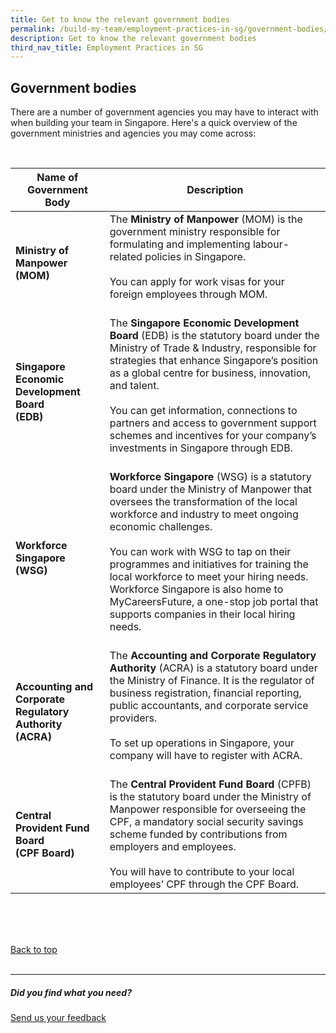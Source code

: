 ```yaml
---
title: Get to know the relevant government bodies
permalink: /build-my-team/employment-practices-in-sg/government-bodies/
description: Get to know the relevant government bodies
third_nav_title: Employment Practices in SG
---
```

## Government bodies


There are a number of government agencies you may have to interact with when building your team in Singapore. 
Here's a quick overview of the government ministries and agencies you may come across:

<br>


| Name of Government Body | Description | 
| -------- | -------- |
| **Ministry of Manpower (MOM)**  | The **Ministry of Manpower** (MOM) is the government ministry responsible for formulating and implementing labour-related policies in Singapore. <br><br> You can apply for work visas for your foreign employees through MOM.<br> <br>| 
| **Singapore Economic Development Board <br>(EDB)** | The **Singapore Economic Development Board** (EDB) is the statutory board under the Ministry of Trade &amp; Industry, responsible for strategies that enhance Singapore’s position as a global centre for business, innovation, and talent. <br><br>You can get information, connections to partners and access to government support schemes and incentives for your company’s investments in Singapore through EDB.<br><br>|
|**Workforce Singapore <br> (WSG)**  | **Workforce Singapore** (WSG) is a statutory board under the Ministry of Manpower that oversees the transformation of the local workforce and industry to meet ongoing economic challenges. <br> <br>You can work with WSG to tap on their programmes and initiatives for training the local workforce to meet your hiring needs. Workforce Singapore is also home to MyCareersFuture, a one-stop job portal that supports companies in their local hiring needs.<br><br> |
| **Accounting and Corporate Regulatory Authority <br> (ACRA)** | The **Accounting and Corporate Regulatory Authority** (ACRA) is a statutory board under the Ministry of Finance. It is the regulator of business registration, financial reporting, public accountants, and corporate service providers. <br><br>To set up operations in Singapore, your company will have to register with ACRA.<br><br> |
| **Central Provident Fund Board <br> (CPF Board)** | The **Central Provident Fund Board** (CPFB) is the statutory board under the Ministry of Manpower responsible for overseeing the CPF, a mandatory social security savings scheme funded by contributions from employers and employees. <br><br>You will have to contribute to your local employees’ CPF through the CPF Board.<br>|

<br>
<br>
<br>

[Back to top](#government-bodies)<br><br>

<hr>

##### Did you find what you need?
[Send us your feedback](https://form.gov.sg/642693623cb98f001239be0d)